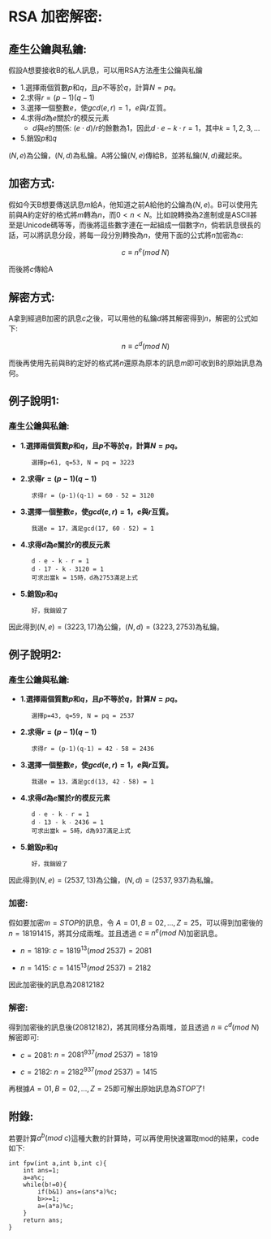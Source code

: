 # RSA 加密解密:

## 產生公鑰與私鑰:
假設A想要接收B的私人訊息，可以用RSA方法產生公鑰與私鑰

*    1.選擇兩個質數$p$和$q$，且$p$不等於$q$，計算$N=pq$。
*    2.求得$r=(p-1)(q-1)$
*    3.選擇一個整數$e$，使$gcd(e,r)=1$，$e$與$r$互質。
*    4.求得$d$為$e$關於$r$的模反元素
        *    $d$與$e$的關係: $(e \cdot d) / r$的餘數為1，因此$d \cdot e - k \cdot r =1$，其中$k=1,2,3,...$
*    5.銷毀$p$和$q$

$(N,e)$為公鑰，$(N,d)$為私鑰。A將公鑰$(N,e)$傳給B，並將私鑰$(N,d)$藏起來。

## 加密方式:
假如今天B想要傳送訊息$m$給A，他知道之前A給他的公鑰為$(N,e)$。B可以使用先前與A約定好的格式將$m$轉為$n$，而$0<n<N$。比如說轉換為2進制或是ASCII甚至是Unicode碼等等，而後將這些數字連在一起組成一個數字$n$，倘若訊息很長的話，可以將訊息分段，將每一段分別轉換為$n$，使用下面的公式將$n$加密為$c$:

$\qquad \qquad \qquad \qquad \qquad \qquad \qquad  c \equiv n^e (mod\ N)$

而後將$c$傳給A

## 解密方式:
A拿到經過B加密的訊息$c$之後，可以用他的私鑰$d$將其解密得到$n$，解密的公式如下:

$\qquad \qquad \qquad \qquad \qquad \qquad \qquad  n \equiv c^d (mod\ N)$

而後再使用先前與B約定好的格式將$n$還原為原本的訊息$m$即可收到B的原始訊息為何。

## 例子說明1:

### 產生公鑰與私鑰:

*    **1.選擇兩個質數$p$和$q$，且$p$不等於$q$，計算$N=pq$。**

            選擇p=61, q=53, N = pq = 3223
    
*    **2.求得$r=(p-1)(q-1)$**

            求得r = (p-1)(q-1) = 60 ‧ 52 = 3120

*    **3.選擇一個整數$e$，使$gcd(e,r)=1$，$e$與$r$互質。**

            我選e = 17，滿足gcd(17, 60 ‧ 52) = 1

*    **4.求得$d$為$e$關於$r$的模反元素**
            
            d ‧ e - k ‧ r = 1
            d ‧ 17 - k ‧ 3120 = 1
            可求出當k = 15時，d為2753滿足上式
            
*    **5.銷毀$p$和$q$**
            
            好，我銷毀了
            
因此得到$(N,e)=(3223,17)$為公鑰，$(N,d)=(3223,2753)$為私鑰。


## 例子說明2:

### 產生公鑰與私鑰:

*    **1.選擇兩個質數$p$和$q$，且$p$不等於$q$，計算$N=pq$。**

            選擇p=43, q=59, N = pq = 2537
    
*    **2.求得$r=(p-1)(q-1)$**

            求得r = (p-1)(q-1) = 42 ‧ 58 = 2436

*    **3.選擇一個整數$e$，使$gcd(e,r)=1$，$e$與$r$互質。**

            我選e = 13，滿足gcd(13, 42 ‧ 58) = 1

*    **4.求得$d$為$e$關於$r$的模反元素**
            
            d ‧ e - k ‧ r = 1
            d ‧ 13 - k ‧ 2436 = 1
            可求出當k = 5時，d為937滿足上式
            
*    **5.銷毀$p$和$q$**
            
            好，我銷毀了
            
因此得到$(N,e)=(2537,13)$為公鑰，$(N,d)=(2537,937)$為私鑰。


### 加密:

假如要加密$m=STOP$的訊息，令 $A=01, B=02, ..., Z=25$，可以得到加密後的 $n=18191415$，將其分成兩堆。並且透過 $c \equiv n^e (mod\ N)$加密訊息。

*    $n=1819$:
        $c=1819^{13} (mod\ 2537)=2081$


*    $n=1415$:
        $c=1415^{13} (mod\ 2537)=2182$

因此加密後的訊息為$20812182$

### 解密:
得到加密後的訊息後(20812182)，將其同樣分為兩堆，並且透過 $n \equiv c^d (mod\ N)$解密即可:
*    $c=2081$:
        $n=2081^{937} (mod\ 2537)=1819$
        
*    $c=2182$:
        $n=2182^{937} (mod\ 2537)=1415$
        
再根據$A=01, B=02, ..., Z=25$即可解出原始訊息為$STOP$了!

## 附錄:
若要計算$a^b(mod\ c)$這種大數的計算時，可以再使用快速冪取mod的結果，code如下:

```c=
int fpw(int a,int b,int c){
    int ans=1;
    a=a%c;
    while(b!=0){
        if(b&1) ans=(ans*a)%c;
        b>>=1;
        a=(a*a)%c;
    }
    return ans;
}
```